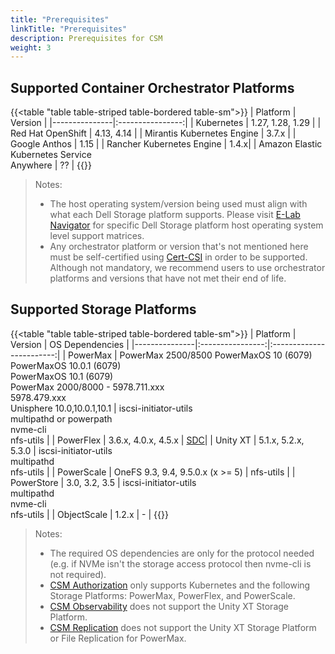 ```yaml
---
title: "Prerequisites"
linkTitle: "Prerequisites"
description: Prerequisites for CSM 
weight: 3
---
```


## Supported Container Orchestrator Platforms

{{<table "table table-striped table-bordered table-sm">}}
| Platform      | Version          |
|---------------|:----------------:|
| Kubernetes    | 1.27, 1.28, 1.29 |
| Red Hat OpenShift | 4.13, 4.14 |
| Mirantis Kubernetes Engine | 3.7.x |
| Google Anthos |        1.15      |
| Rancher Kubernetes Engine | 1.4.x|
| Amazon Elastic Kubernetes Service<br> Anywhere | ?? |
{{</table>}}

> Notes:
> * The host operating system/version being used must align with what each Dell Storage platform supports. Please visit [E-Lab Navigator](https://elabnavigator.dell.com/eln/modernHomeSSM) for specific Dell Storage platform host operating system level support matrices.
> * Any orchestrator platform or version that's not mentioned here must be self-certified using [Cert-CSI](https://dell.github.io/csm-docs/docs/csidriver/installation/test/certcsi/) in order to be supported.  Although not mandatory, we recommend users to use orchestrator platforms and versions that have not met their end of life.

## Supported Storage Platforms

{{<table "table table-striped table-bordered table-sm">}}
| Platform      | Version          | OS Dependencies          |
|---------------|:----------------:|:------------------------:|
| PowerMax    | PowerMax 2500/8500 PowerMaxOS 10 (6079)<br>PowerMaxOS 10.0.1 (6079)<br>PowerMaxOS 10.1 (6079)<br>PowerMax 2000/8000 - 5978.711.xxx<br>5978.479.xxx<br>Unisphere 10.0,10.0.1,10.1 | iscsi-initiator-utils<br>multipathd or powerpath<br>nvme-cli<br>nfs-utils |
| PowerFlex | 3.6.x, 4.0.x, 4.5.x | [SDC](https://www.dell.com/support/home/en-us/product-support/product/scaleio/drivers)|
| Unity XT | 5.1.x, 5.2.x, 5.3.0 | iscsi-initiator-utils<br>multipathd<br>nfs-utils |
| PowerScale | OneFS 9.3, 9.4, 9.5.0.x (x >= 5) | nfs-utils |
| PowerStore  | 3.0, 3.2, 3.5 | iscsi-initiator-utils<br>multipathd<br>nvme-cli<br>nfs-utils |
| ObjectScale | 1.2.x | - |
{{</table>}}

> Notes:
> * The required OS dependencies are only for the protocol needed (e.g. if NVMe isn't the storage access protocol then nvme-cli is not required).
> * [CSM Authorization](https://dell.github.io/csm-docs/docs/authorization/) only supports Kubernetes and the following Storage Platforms: PowerMax, PowerFlex, and PowerScale.
> * [CSM Observability](https://dell.github.io/csm-docs/docs/observability/) does not support the Unity XT Storage Platform.
> * [CSM Replication](https://dell.github.io/csm-docs/docs/replication/) does not support the Unity XT Storage Platform or File Replication for PowerMax.
